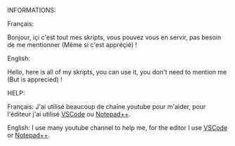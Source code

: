 INFORMATIONS:

Français:

Bonjour, içi c'est tout mes skripts, vous pouvez vous en servir, pas besoin de me mentionner (Même si c'est appréçié) !

English:

Hello, here is all of my skripts, you can use it, you don't need to mention me (But is apprecied) !

HELP:

Français:
J'ai utilisé beaucoup de chaîne youtube pour m'aider, pour l'éditeur j'ai utilisé <a href="https://code.visualstudio.com">VSCode</a> ou <a href="https://notepad-plus-plus.org">Notepad++</a>.

English:
I use many youtube channel to help me, for the editor I use <a href="https://code.visualstudio.com">VSCode</a> or <a href="https://notepad-plus-plus.org">Notepad++</a>.
